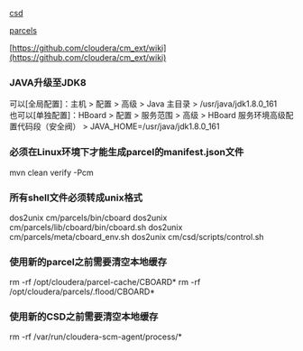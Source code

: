 
[csd](/cm/doc/csd/README.md)

[parcels](/cm/doc/parcels/README.md)

[https://github.com/cloudera/cm_ext/wiki](https://github.com/cloudera/cm_ext/wiki)

### JAVA升级至JDK8
可以[全局配置]：主机 > 配置 > 高级 > Java 主目录 > /usr/java/jdk1.8.0_161 
<br/>
也可以[单独配置]：HBoard > 配置 > 服务范围 > 高级 > HBoard 服务环境高级配置代码段（安全阀） > JAVA_HOME=/usr/java/jdk1.8.0_161

### 必须在Linux环境下才能生成parcel的manifest.json文件
mvn clean verify -Pcm

### 所有shell文件必须转成unix格式
dos2unix cm/parcels/bin/cboard
dos2unix cm/parcels/lib/cboard/bin/cboard.sh
dos2unix cm/parcels/meta/cboard_env.sh
dos2unix cm/csd/scripts/control.sh

### 使用新的parcel之前需要清空本地缓存
rm -rf /opt/cloudera/parcel-cache/CBOARD*
rm -rf /opt/cloudera/parcels/.flood/CBOARD*

### 使用新的CSD之前需要清空本地缓存
rm -rf /var/run/cloudera-scm-agent/process/*
